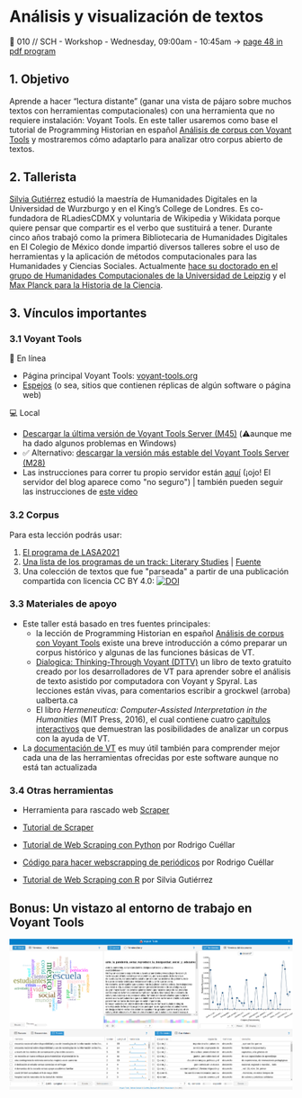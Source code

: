 # Análisis y visualización de textos


:calendar: 010 // SCH - Workshop - Wednesday, 09:00am - 10:45am -> [page 48 in pdf program](https://lasaweb.org/uploads/lasa2021-libro-del-programa-final.pdf#page=48)

## 1. Objetivo
Aprende a hacer “lectura distante” (ganar una vista de pájaro sobre muchos textos con herramientas computacionales) con una herramienta que no requiere instalación: Voyant Tools. En este taller usaremos como base el tutorial de Programming Historian en español [Análisis de corpus con Voyant Tools](https://doi.org/10.46430/phes0043) y mostraremos cómo adaptarlo para analizar otro corpus abierto de textos.


## 2. Tallerista

[Silvia Gutiérrez](https://twitter.com/espejolento) estudió la maestría de Humanidades Digitales en la Universidad de Wurzburgo y en el King’s College de Londres. Es co-fundadora de RLadiesCDMX y voluntaria de Wikipedia y Wikidata porque quiere pensar que compartir es el verbo que sustituirá a tener. Durante cinco años trabajó como la primera Bibliotecaria de Humanidades Digitales en El Colegio de México donde impartió diversos talleres sobre el uso de herramientas y la aplicación de métodos computacionales para las Humanidades y Ciencias Sociales. Actualmente [hace su doctorado en el grupo de Humanidades Computacionales de la Universidad de Leipzig](https://ch.uni-leipzig.de/team/) y el [Max Planck para la Historia de la Ciencia](https://www.mpiwg-berlin.mpg.de/).

## 3. Vínculos importantes

### 3.1 Voyant Tools

:wrench: En línea

* Página principal Voyant Tools: [voyant-tools.org](https://voyant-tools.org/)
* [Espejos](https://voyant-tools.org/docs/#!/guide/mirrors) (o sea, sitios que contienen réplicas de algún software o página web)

:computer: Local

* [Descargar la última versión de Voyant Tools Server (M45)](https://github.com/sgsinclair/VoyantServer/releases/tag/2.4.0-M45) (:warning:aunque me ha dado algunos problemas en Windows)
* :white_check_mark: Alternativo: [descargar la versión más estable del Voyant Tools Server (M28)](https://github.com/sgsinclair/VoyantServer/releases/tag/2.4.0-M28)
* Las instrucciones para correr tu propio servidor están [aquí](https://digihum.mcgill.ca/voyant/resources/run-your-own/voyant-server/) (¡ojo! El servidor del blog aparece como "no seguro") | también pueden seguir las instrucciones de [este video](https://www.youtube.com/watch?v=8e7M8NqGyF4)

### 3.2 Corpus

Para esta lección podrás usar:

1. [El programa de LASA2021](https://lasaweb.org/uploads/program-index-lasa2021-v1-updated-may-25.pdf)
2. [Una lista de los programas de un track: Literary Studies](https://github.com/silviaegt/talleres/blob/master/voyant/data/lasa2021_litstudies.csv) | [Fuente](https://eventpilotadmin.com/web/page.php?page=Sessions&project=LASA21&id=2021-05-26&filterUrn=urn%3Aeventpilot%3Aall%3Aagenda%3Afilter%3Acategoryid%3DLiterature+Studies)
3. Una colección de textos que fue "parseada" a partir de una publicación compartida con licencia CC BY 4.0: [![DOI](https://zenodo.org/badge/DOI/10.5281/zenodo.4586947.svg)](https://doi.org/10.5281/zenodo.4586947)


### 3.3 Materiales de apoyo

* Este taller está basado en tres fuentes principales:
  * la lección de Programming Historian en español [Análisis de corpus con Voyant Tools](https://doi.org/10.46430/phes0043) existe una breve introducción a cómo preparar un corpus histórico y algunas de las funciones básicas de VT.
  * [Dialogica: Thinking-Through Voyant (DTTV)](https://sgsinclair.github.io/dialogica/) un libro de texto gratuito creado por los desarrolladores de VT para aprender sobre el análisis de texto asistido por computadora con Voyant y Spyral. Las lecciones están vivas, para comentarios escribir a grockwel (arroba) ualberta.ca
  * El libro _Hermeneutica: Computer-Assisted Interpretation in the Humanities_ (MIT Press, 2016), el cual contiene cuatro [capítulos interactivos](http://hermeneuti.ca/) que demuestran las posibilidades de analizar un corpus con la ayuda de VT.
* La [documentación de VT](https://voyant-tools.org/docs/#!/guide/start) es muy útil también para comprender mejor cada una de las herramientas ofrecidas por este software aunque no está tan actualizada

### 3.4 Otras herramientas

* Herramienta para rascado web [Scraper](https://chrome.google.com/webstore/detail/scraper/mbigbapnjcgaffohmbkdlecaccepngjd)

* [Tutorial de Scraper
](uhttps://github.com/ColmexBDCV/talleres/blob/master/Web_Scraping/Extraccion_con_Scraper_y_breve_introduccion_a_XPath.pdf)

* [Tutorial de Web Scraping con Python](https://github.com/ColmexBDCV/talleres/blob/master/Web_Scraping/Tutorial-beautiful-soup-webscrapping.py) por Rodrigo Cuéllar

* [Código para hacer webscrapping de periódicos](https://zenodo.org/record/2587976) por Rodrigo Cuéllar

* [Tutorial de Web Scraping con R](https://github.com/ColmexBDCV/talleres/blob/master/Web_Scraping/Tutorial-beautiful-soup-webscrapping.py) por Silvia Gutiérrez

## Bonus: Un vistazo al entorno de trabajo en Voyant Tools

<img src="https://github.com/programminghistorian/opendataday-2021/blob/main/voyant-tools.png" alt= "el entorno de trabajo en voyant tools"/>
